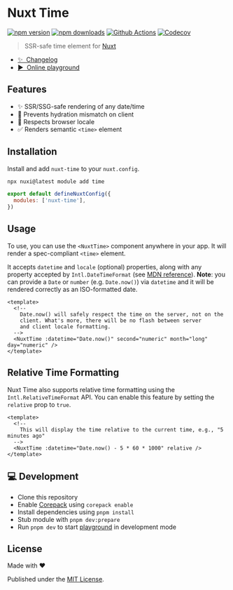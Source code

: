 # Nuxt Time

[![npm version][npm-version-src]][npm-version-href]
[![npm downloads][npm-downloads-src]][npm-downloads-href]
[![Github Actions][github-actions-src]][github-actions-href]
[![Codecov][codecov-src]][codecov-href]

> SSR-safe time element for [Nuxt](https://nuxt.com)

- [✨ &nbsp;Changelog](https://github.com/danielroe/nuxt-time/blob/main/CHANGELOG.md)
- [▶️ &nbsp;Online playground](https://stackblitz.com/github/danielroe/nuxt-time/tree/main/playground)

## Features

- ✨ SSR/SSG-safe rendering of any date/time
- 💪 Prevents hydration mismatch on client
- 🏁 Respects browser locale
- ✅ Renders semantic `<time>` element

## Installation

Install and add `nuxt-time` to your `nuxt.config`.

```bash
npx nuxi@latest module add time
```

```js
export default defineNuxtConfig({
  modules: ['nuxt-time'],
})
```

## Usage

To use, you can use the `<NuxtTime>` component anywhere in your app. It will render a spec-compliant `<time>` element.

It accepts `datetime` and `locale` (optional) properties, along with any property accepted by `Intl.DateTimeFormat` (see [MDN reference](https://developer.mozilla.org/en-US/docs/Web/JavaScript/Reference/Global_Objects/Intl/DateTimeFormat/DateTimeFormat)). **Note**: you can provide a `Date` or `number` (e.g. `Date.now()`) via `datetime` and it will be rendered correctly as an ISO-formatted date.

```vue
<template>
  <!--
    Date.now() will safely respect the time on the server, not on the
    client. What's more, there will be no flash between server
    and client locale formatting.
  -->
  <NuxtTime :datetime="Date.now()" second="numeric" month="long" day="numeric" />
</template>
```

## Relative Time Formatting

Nuxt Time also supports relative time formatting using the `Intl.RelativeTimeFormat` API. You can enable this feature by setting the `relative` prop to `true`.

```vue
<template>
  <!--
    This will display the time relative to the current time, e.g., "5 minutes ago"
  -->
  <NuxtTime :datetime="Date.now() - 5 * 60 * 1000" relative />
</template>
```

## 💻 Development

- Clone this repository
- Enable [Corepack](https://github.com/nodejs/corepack) using `corepack enable`
- Install dependencies using `pnpm install`
- Stub module with `pnpm dev:prepare`
- Run `pnpm dev` to start [playground](./playground) in development mode

## License

Made with ❤️

Published under the [MIT License](./LICENCE).

<!-- Badges -->

[npm-version-src]: https://img.shields.io/npm/v/nuxt-time?style=flat-square
[npm-version-href]: https://npmjs.com/package/nuxt-time
[npm-downloads-src]: https://img.shields.io/npm/dm/nuxt-time?style=flat-square
[npm-downloads-href]: https://npm.chart.dev/nuxt-time
[github-actions-src]: https://img.shields.io/github/actions/workflow/status/danielroe/nuxt-time/ci.yml?branch=main
[github-actions-href]: https://github.com/danielroe/nuxt-time/actions?query=workflow%3Aci
[codecov-src]: https://img.shields.io/codecov/c/gh/danielroe/nuxt-time/main?style=flat-square
[codecov-href]: https://codecov.io/gh/danielroe/nuxt-time
